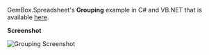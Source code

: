 GemBox.Spreadsheet's **Grouping** example in C# and VB.NET that is available [here](https://www.gemboxsoftware.com/spreadsheet/examples/excel-grouping/101).

**Screenshot**


![Grouping Screenshot](https://www.gemboxsoftware.com/Spreadsheet/Examples/Content/AdvancedFeatures/Grouping/Grouping.png)